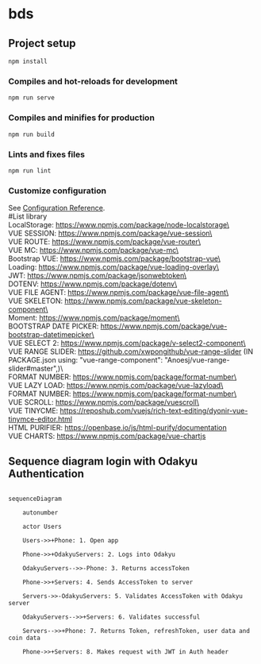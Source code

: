 # bds

## Project setup
```
npm install
```

### Compiles and hot-reloads for development
```
npm run serve
```

### Compiles and minifies for production
```
npm run build
```

### Lints and fixes files
```
npm run lint
```

### Customize configuration
See [Configuration Reference](https://cli.vuejs.org/config/). <br/>
#List library <br/>
LocalStorage: https://www.npmjs.com/package/node-localstorage\ <br/>
VUE SESSION: https://www.npmjs.com/package/vue-session\ <br/>
VUE ROUTE: https://www.npmjs.com/package/vue-router\ <br/>
VUE MC: https://www.npmjs.com/package/vue-mc\ <br/>
Bootstrap VUE: https://www.npmjs.com/package/bootstrap-vue\ <br/>
Loading: https://www.npmjs.com/package/vue-loading-overlay\ <br/>
JWT: https://www.npmjs.com/package/jsonwebtoken\ <br/>
DOTENV: https://www.npmjs.com/package/dotenv\ <br/>
VUE FILE AGENT: https://www.npmjs.com/package/vue-file-agent\ <br/>
VUE SKELETON: https://www.npmjs.com/package/vue-skeleton-component\ <br/>
Moment: https://www.npmjs.com/package/moment\ <br/>
BOOTSTRAP DATE PICKER: https://www.npmjs.com/package/vue-bootstrap-datetimepicker\ <br/>
VUE SELECT 2: https://www.npmjs.com/package/v-select2-component\ <br/>
VUE RANGE SLIDER: https://github.com/xwpongithub/vue-range-slider (IN PACKAGE.json using: "vue-range-component": "Anoesj/vue-range-slider#master",)\ <br/>
FORMAT NUMBER: https://www.npmjs.com/package/format-number\ <br/>
VUE LAZY LOAD: https://www.npmjs.com/package/vue-lazyload\ <br/>
FORMAT NUMBER: https://www.npmjs.com/package/format-number\ <br/>
VUE SCROLL: https://www.npmjs.com/package/vuescroll\ <br/>
VUE TINYCME: https://reposhub.com/vuejs/rich-text-editing/dyonir-vue-tinymce-editor.html <br/>
HTML PURIFIER: https://openbase.io/js/html-purify/documentation <br/>
VUE CHARTS: https://www.npmjs.com/package/vue-chartjs <br/>

## Sequence diagram login with Odakyu Authentication


```mermaid

sequenceDiagram

    autonumber

    actor Users

    Users->>+Phone: 1. Open app

    Phone->>+OdakyuServers: 2. Logs into Odakyu

    OdakyuServers-->>-Phone: 3. Returns accessToken

    Phone->>+Servers: 4. Sends AccessToken to server

    Servers->>-OdakyuServers: 5. Validates AccessToken with Odakyu server

    OdakyuServers-->>+Servers: 6. Validates successful

    Servers-->>+Phone: 7. Returns Token, refreshToken, user data and coin data

    Phone->>+Servers: 8. Makes request with JWT in Auth header

```
